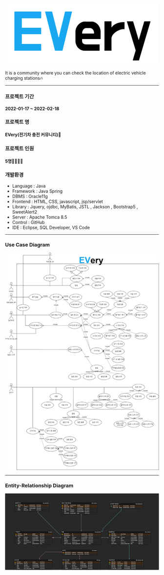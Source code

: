 ![Alt text](/src/main/webapp/resources/images/logo.png)


It is a community where you can check the location of electric vehicle charging stations🔥

- - -

### 프로젝트 기간
#### 2022-01-17 ~ 2022-02-18


### 프로젝트 명
#### EVery(전기차 충전 커뮤니티)🚓


### 프로젝트 인원
#### 5명👨‍👨‍👧‍👧


### 개발환경
+ Language : Java
+ Framework : Java Spring
+ DBMS : Oracle11g
+ Frontend : HTML, CSS, javascript, jsp/servlet
+ Library : Jquery, ojdbc, MyBatis, JSTL , Jackson , Bootstrap5 , SweetAlert2
+ Server : Apache Tomca 8.5
+ Control : GitHub
+ IDE : Eclipse, SQL Developer, VS Code

- - -
### Use Case Diagram
![Alt text](/USECASE.jpg)
- - -
### Entity-Relationship Diagram
![Alt text](ERD.png)
